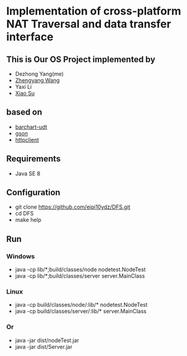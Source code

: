 # Implementation of cross-platform NAT Traversal and data transfer interface  

## This is Our OS Project implemented by
- Dezhong Yang(me)
- [Zhengyang Wang](https://github.com/wzy9607)
- Yaxi Li
- [Xiao Su](https://github.com/sugarshaw95)

## based on
- [barchart-udt](https://github.com/barchart/barchart-udt)
- [gson](https://github.com/google/gson)
- [httpclient](http://hc.apache.org/httpcomponents-client-ga/index.html)

## Requirements
- Java SE 8

## Configuration
- git clone https://github.com/eipi10ydz/DFS.git
- cd DFS
- make help

## Run
### Windows
- java -cp lib/*;build/classes/node nodetest.NodeTest
- java -cp lib/*;build/classes/server server.MainClass

### Linux
- java -cp build/classes/node/:lib/* nodetest.NodeTest
- java -cp build/classes/server/:lib/* server.MainClass

### Or
- java -jar dist/nodeTest.jar
- java -jar dist/Server.jar